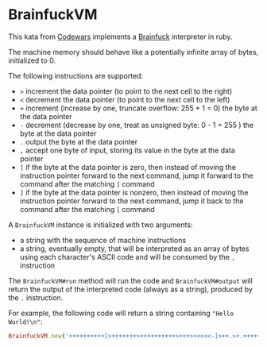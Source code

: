 # BrainfuckVM

This kata from [Codewars](https://www.codewars.com) implements a [Brainfuck](https://en.wikipedia.org/wiki/Brainfuck) interpreter in ruby.

The machine memory should behave like a potentially infinite array of bytes, initialized to 0.

The following instructions are supported:

- `>` increment the data pointer (to point to the next cell to the right)
- `<` decrement the data pointer (to point to the next cell to the left)
- `+` increment (increase by one, truncate overflow: 255 + 1 = 0) the byte at the data pointer
- `-` decrement (decrease by one, treat as unsigned byte: 0 - 1 = 255 ) the byte at the data pointer
- `.` output the byte at the data pointer
- `,` accept one byte of input, storing its value in the byte at the data pointer
- `[` if the byte at the data pointer is zero, then instead of moving the instruction pointer forward to the next command, jump it forward to the command after the matching `]` command
- `]` if the byte at the data pointer is nonzero, then instead of moving the instruction pointer forward to the next command, jump it back to the command after the matching `[` command

A `BrainfuckVM` instance is initialized with two arguments:
- a string with the sequence of machine instructions
- a string, eventually empty, that will be interpreted as an array of bytes using each character's ASCII code and will be consumed by the `,` instruction

The `BrainfuckVM#run` method will run the code and `BrainfuckVM#output` will return the output of the interpreted code (always as a string), produced by the `.` instruction.

For example, the following code will return a string containing `"Hello World!\n"`:
```ruby
BrainfuckVM.new('++++++++++[>+++++++>++++++++++>+++>+<<<<-]>++.>+.+++++++..+++.>++.<<+++++++++++++++.>.+++.------.--------.>+.>.', '').run.output
```
